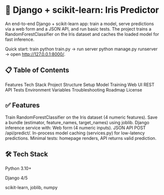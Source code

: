 # 🐍 Django + scikit-learn: Iris Predictor

An end-to-end Django + scikit-learn app: train a model, serve predictions via a web form and a JSON API, and run basic tests.
The project trains a RandomForestClassifier on the Iris dataset and caches the loaded model for fast inference.

Quick start: train python train.py → run server python manage.py runserver → open http://127.0.0.1:8000/.


## 📋 Table of Contents

Features
Tech Stack
Project Structure
Setup
Model Training
Web UI
REST API
Tests
Environment Variables
Troubleshooting
Roadmap
License


## ✅ Features
  Train RandomForestClassifier on the Iris dataset (4 numeric features).
  Save a bundle (estimator, feature_names, target_names) using joblib.
  Django inference service with:
                            Web form (4 numeric inputs).
                            JSON API POST /api/predict/.
  In-process model caching (services.py) for low-latency predictions.
  Minimal tests: homepage renders, API returns valid prediction.


## 🛠 Tech Stack

Python 3.10+

Django 4/5

scikit-learn, joblib, numpy
